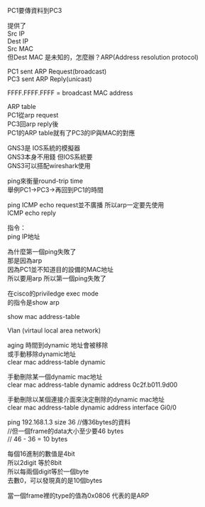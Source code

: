 PC1要傳資料到PC3

提供了  
Src IP  
Dest IP  
Src MAC  
但Dest MAC 是未知的，怎麼辦？ARP(Address resolution protocol)

PC1 sent ARP Request(broadcast)  
PC3 sent ARP Reply(unicast)

FFFF.FFFF.FFFF = broadcast MAC address

ARP table  
PC1從arp request  
PC3回arp reply後  
PC1的ARP table就有了PC3的IP與MAC的對應

GNS3是 IOS系統的模擬器  
GNS3本身不用錢 但IOS系統要  
GNS3可以搭配wireshark使用

ping來衡量round-trip time  
舉例PC1→PC3→再回到PC1的時間

ping  ICMP echo request並不廣播  所以arp一定要先使用  
      ICMP echo reply

指令：  
ping IP地址

為什麼第一個ping失敗了  
那是因為arp  
因為PC1並不知道目的設備的MAC地址  
所以要用arp 所以第一個ping失敗了

在cisco的priviledge exec mode  
的指令是show arp

show mac address-table

Vlan (virtaul local area network)

aging 時間到dynamic 地址會被移除  
或手動移除dynamic地址  
clear mac address-table dynamic

手動刪除某一個dynamic mac地址  
clear mac address-table dynamic address 0c2f.b011.9d00

手動刪除以某個連接介面來決定刪除的dynamic mac地址  
clear mac address-table dynamic address interface Gi0/0

ping 192.168.1.3 size 36 //傳36bytes的資料  
//但一個frame的data大小至少要46 bytes  
// 46 - 36 = 10 bytes

每個16進制的數值是4bit  
所以2digit 等於8bit  
所以每兩個digit等於一個byte  
去數0，可以發現真的是10個bytes

當一個frame裡的type的值為0x0806 代表的是ARP